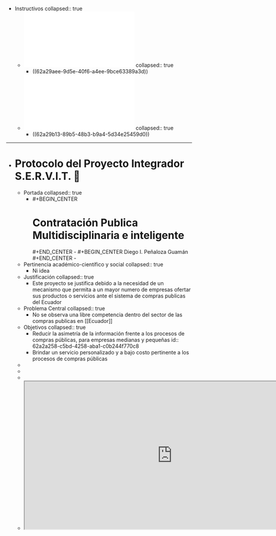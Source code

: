 - Instructivos
  collapsed:: true
	- ![Instructivo-General-Para-Modalidad-de-Titulacin--Abril-2017.pdf](../assets/Instructivo-General-Para-Modalidad-de-Titulacin--Abril-2017_1654823325948_0.pdf)
	  collapsed:: true
		- ((62a29aee-9d5e-40f6-a4ee-9bce63389a3d))
	- ![Instructivo-de-Titulacin-FCEA--20-diciembre-2021.pdf](../assets/Instructivo-de-Titulacin-FCEA--20-diciembre-2021_1654823450541_0.pdf)
	  collapsed:: true
		- ((62a29b13-89b5-48b3-b9a4-5d34e25459d0))
- ---
- # Protocolo del Proyecto Integrador S.E.R.V.I.T. 🤖
	- Portada
	  collapsed:: true
		- #+BEGIN_CENTER
		  <h1> Contratación Publica Multidisciplinaria e inteligente </h1>
		  #+END_CENTER
			- #+BEGIN_CENTER
			   Diego  I. Peñaloza Guamán
			  #+END_CENTER
			-
	- Pertinencia académico-científico y social
	  collapsed:: true
		- Ni idea
	- Justificación
	  collapsed:: true
		- Este proyecto se justifica debido  a la necesidad de un mecanismo que permita a un mayor numero de empresas ofertar sus productos o servicios ante el sistema de compras publicas del Ecuador
	- Problema Central
	  collapsed:: true
		- No se observa una libre competencia dentro del sector de las compras publicas en [[Ecuador]]
	- Objetivos
	  collapsed:: true
		- Reducir la asimetría de la información frente a los procesos de compras públicas, para empresas medianas y pequeñas
		  id:: 62a2a258-c5bd-4258-aba1-c0b244f770c8
		- Brindar un servicio personalizado y a bajo costo pertinente a los procesos de compras públicas
	-
	-
	-
	- <html><iframe src="https://colab.research.google.com" height="400" width="800" name="demo">
	    <p>Su navegador no es compatible con iframes</p>
	  </iframe>
	  </html>